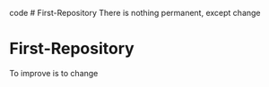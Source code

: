 code # First-Repository
There is nothing permanent, except change
# First-Repository
To improve is to change
